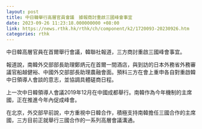 ```yaml
---
layout: post
title: 中日韓舉行高層官員會議　據報商討重啟三國峰會事宜
date: 2023-09-26 11:23:18.000000000 +08:00
link: https://news.rthk.hk/rthk/ch/component/k2/1720093-20230926.htm
categories: rthk
---
```


中日韓高層官員在首爾舉行會議，韓聯社報道，三方商討重啟三國峰會事宜。

報道說，南韓外交部部長助理鄭炳元在首爾一間酒店，與到訪的日本外務省外務審議官船越健裕、中國外交部部長助理農融會面。預料三方在會上重申各自對重啟韓中日領導人會談的意志，並協調具體磋商日程。

上一次中日韓領導人會議2019年12月在中國成都舉行。南韓作為今年機制的主席國，正在推進今年內促成峰會。

在北京，外交部早前說，中方重視中日韓合作，積極支持南韓擔任三國合作的主席國，三方目前正就舉行三國合作的一系列高層會議溝通。
